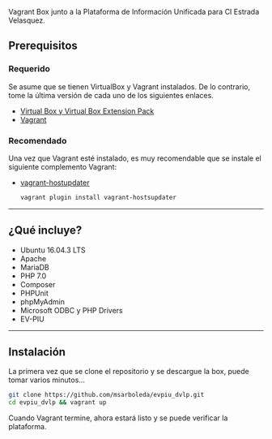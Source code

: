Vagrant Box junto a la Plataforma de Información Unificada para CI Estrada Velasquez.

## Prerequisitos

### Requerido

Se asume que se tienen VirtualBox y Vagrant instalados. De lo contrario, tome la última versión de cada uno de los siguientes enlaces.

* [Virtual Box y Virtual Box Extension Pack](https://www.virtualbox.org/wiki/Downloads)
* [Vagrant](https://www.vagrantup.com/downloads.html)

### Recomendado

Una vez que Vagrant esté instalado, es muy recomendable que se instale el siguiente complemento Vagrant:

* [vagrant-hostupdater](https://github.com/cogitatio/vagrant-hostsupdater)

  ```bash
  vagrant plugin install vagrant-hostsupdater
  ```

---

## ¿Qué incluye?

* Ubuntu 16.04.3 LTS
* Apache
* MariaDB
* PHP 7.0
* Composer
* PHPUnit
* phpMyAdmin
* Microsoft ODBC y PHP Drivers
* EV-PIU

---

## Instalación

La primera vez que se clone el repositorio y se descargue la box, puede tomar varios minutos...

```bash
git clone https://github.com/msarboleda/evpiu_dvlp.git
cd evpiu_dvlp && vagrant up
```

Cuando Vagrant termine, ahora estará listo y se puede verificar la plataforma.
